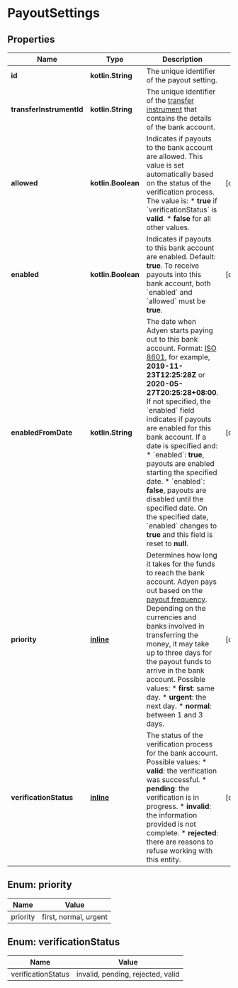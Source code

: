 
# PayoutSettings

## Properties
Name | Type | Description | Notes
------------ | ------------- | ------------- | -------------
**id** | **kotlin.String** | The unique identifier of the payout setting. | 
**transferInstrumentId** | **kotlin.String** | The unique identifier of the [transfer instrument](https://docs.adyen.com/api-explorer/#/legalentity/latest/post/transferInstruments) that contains the details of the bank account. | 
**allowed** | **kotlin.Boolean** | Indicates if payouts to the bank account are allowed. This value is set automatically based on the status of the verification process. The value is:  * **true** if &#x60;verificationStatus&#x60; is **valid**. * **false** for all other values. |  [optional]
**enabled** | **kotlin.Boolean** | Indicates if payouts to this bank account are enabled. Default: **true**.  To receive payouts into this bank account, both &#x60;enabled&#x60; and &#x60;allowed&#x60; must be **true**. |  [optional]
**enabledFromDate** | **kotlin.String** | The date when Adyen starts paying out to this bank account.  Format: [ISO 8601](https://www.w3.org/TR/NOTE-datetime), for example, **2019-11-23T12:25:28Z** or **2020-05-27T20:25:28+08:00**.  If not specified, the &#x60;enabled&#x60; field indicates if payouts are enabled for this bank account.  If a date is specified and:  * &#x60;enabled&#x60;: **true**, payouts are enabled starting the specified date. * &#x60;enabled&#x60;: **false**, payouts are disabled until the specified date. On the specified date, &#x60;enabled&#x60; changes to **true** and this field is reset to **null**. |  [optional]
**priority** | [**inline**](#Priority) | Determines how long it takes for the funds to reach the bank account. Adyen pays out based on the [payout frequency](https://docs.adyen.com/account/getting-paid#payout-frequency). Depending on the currencies and banks involved in transferring the money, it may take up to three days for the payout funds to arrive in the bank account.   Possible values: * **first**: same day. * **urgent**: the next day. * **normal**: between 1 and 3 days. |  [optional]
**verificationStatus** | [**inline**](#VerificationStatus) | The status of the verification process for the bank account.  Possible values: * **valid**: the verification was successful. * **pending**: the verification is in progress. * **invalid**: the information provided is not complete. * **rejected**:  there are reasons to refuse working with this entity. |  [optional]


<a name="Priority"></a>
## Enum: priority
Name | Value
---- | -----
priority | first, normal, urgent


<a name="VerificationStatus"></a>
## Enum: verificationStatus
Name | Value
---- | -----
verificationStatus | invalid, pending, rejected, valid



